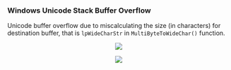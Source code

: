 ### Windows Unicode Stack Buffer Overflow
Unicode buffer overflow due to miscalculating the size (in characters) for destination buffer, that is `lpWideCharStr` in `MultiByteToWideChar()` function.

<p align="center">
  <img src="https://github.com/ihack4falafel/OSEE/blob/master/VulnCases/Windows%20Unicode%20Buffer%20Overflow/Ghidra.PNG">
</p>

<p align="center">
  <img src="https://github.com/ihack4falafel/OSEE/blob/master/VulnCases/Windows%20Unicode%20Buffer%20Overflow/WinDbg.PNG">
</p>
